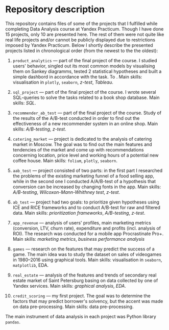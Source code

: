 # Repository description

This repository contains files of some of the projects that I fulfilled while completing Data Analysis course at Yandex Practicum. Though I have done 15 projects, only 10 are presented here. The rest of them were not quite like real life projects and/or cannot be publicly displayed due to restrictions imposed by Yandex Practicum. Below I shortly describe the presented projects listed in chronological order (from the newest to the the oldest):

1. `product_analytics` — part of the final project of the course. I studied users' behavior, singled out its most common models by visualising them on Sankey diagramms, tested 2 statistical hypotheses and built a simple dashbord in accordance with the task. To . Main skills: visualisation in `plotly`, `seaborn`, *z-test*, *Tableau*.

2. `sql_project` — part of the final project of the course. I wrote several SQL-queries to solve the tasks related to a book shop database. Main skills: *SQL*. 

3. `recommender_ab_test` — part of the final project of the course. Study of the results of the A/B-test conducted in order to find out the effectiveness of a new recommender system in an online shop. Main skills: *A/B-testing*, *z-test*.

4. `catering_market` — project is dedicated to the analysis of catering market in Moscow. The goal was to find out the main features and tendencies of the market and come up with recommendations concerning location, price level and working hours of a potential new coffee house. Main skills: `folium`, `plotly`, `seaborn`.

5. `aab_test` — project consisted of two parts: in the first part I researched the problems of the existing marketing funnel of a food selling app, while in the second one I conducted A/A/B-test of a hypothesis that conversion can be increased by changing fonts in the app. Main skills: *A/B-testing*, *Wilcoxon-Mann-Whithney test*, *z-test*.

6. `ab_test` — project had two goals: to prioritize given hypotheses using ICE and RICE frameworks and to conduct A/B-test for raw and filtered data. Main skills: *prioritization frameworks*, *A/B-testing*, *z-test*.

7. `app_revenue` — analysis of users' profiles, main marketing metrics (conversion, LTV, churn rate), expenditure and profits (incl. analysis of ROI). The research was conducted for a mobile app Procrastinate Pro+. Main skills: *marketing metrics*, *business performance analysis*

8. `games` — research on the features that may predict the success of a game. The main idea was to study the dataset on sales of videogames in 1980–2016 using graphical tools. Main skills: visualisation in `seaborn`, `matplotlib`, EDA.

9. `real_estate` — analysis of the features and trends of secondary real estate market of Saint Petersburg basing on data collected by one of Yandex services. Main skills: *graphical analysis*, *EDA*.

10. `credit_scoring` — my first project. The goal was to determine the factors that may predict borrower's solvency, but the accent was made on data pre-processing. Main skills: data pre-processing.


The main instrument of data analysis in each project was Python library `pandas`.
